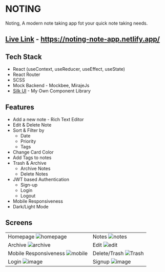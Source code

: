 # NOTING
Noting, A modern note taking app fot your quick note taking needs. 

## [Live Link](https://noting-note-app.netlify.app/) - https://noting-note-app.netlify.app/

## Tech Stack
- React (useContext, useReducer, useEffect, useState)
- React Router
- SCSS
- Mock Backend - Mockbee, MirajeJs
- [Silk UI](https://silk-ui.netlify.app/) - My Own Component Library

## Features
- Add a new note - Rich Text Editor
- Edit & Delete Note
- Sort & Filter by
  - Date
  - Priority
  - Tags
- Change Card Color
- Add Tags to notes
- Trash & Archive
  - Archive Notes
  - Delete Notes
- JWT based Authentication
  - Sign-up
  - Login
  - Logout
- Mobile Responsiveness
- Dark/Light Mode

## Screens
|   |  |
| ------------- | ------------- |
| Homepage ![homepage](https://user-images.githubusercontent.com/39741974/179402941-63b13828-8d53-48b6-aeeb-de18f22059af.gif) | Notes ![notes](https://user-images.githubusercontent.com/39741974/179403152-487138d6-d563-447c-850d-f1d9e3b4f3fc.gif) |
| Archive ![archive](https://user-images.githubusercontent.com/39741974/179403303-145cde09-f3b4-492a-bf21-2d582ec3497a.gif) | Edit ![edit](https://user-images.githubusercontent.com/39741974/179403449-1834f18d-c031-4834-aecc-b3f065b4c476.gif) | 
| Mobile Responsiveness ![mobile](https://user-images.githubusercontent.com/39741974/179405754-dd8604c1-0a80-4170-b833-84f9c2b2d8ec.gif) | Delete/Trash ![Trash](https://user-images.githubusercontent.com/39741974/179405840-8a541751-7a3d-44e7-8e1b-4f8182960848.gif) | 
| Login ![image](https://user-images.githubusercontent.com/39741974/179405861-f412560e-1f21-4a1a-b2e6-5bb2f444e100.png) | Signup ![image](https://user-images.githubusercontent.com/39741974/179405880-ef8921a4-4afd-4519-8971-9df5f6d0cf1b.png) | 
